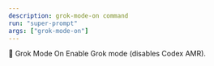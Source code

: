 ```yaml
---
description: grok-mode-on command
run: "super-prompt"
args: ["grok-mode-on"]
---
```


🧠 Grok Mode On
Enable Grok mode (disables Codex AMR).
